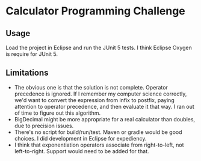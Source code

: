 # Calculator Programming Challenge

## Usage

Load the project in Eclipse and run the JUnit 5 tests. I think Eclipse Oxygen is require for JUnit 5.

## Limitations

* The obvious one is that the solution is not complete. Operator precedence is ignored. If I remember my computer science correctly, we'd want to convert the expression from infix to postfix, paying attention to operator precedence, and then evaluate it that way. I ran out of time to figure out this algorithm.
* BigDecimal might be more appropriate for a real calculator than doubles, due to precision issues.
* There's no script for build/run/test. Maven or gradle would be good choices. I did development in Eclipse for expediency.
* I think that exponentiation operators associate from right-to-left, not left-to-right. Support would need to be added for that. 
